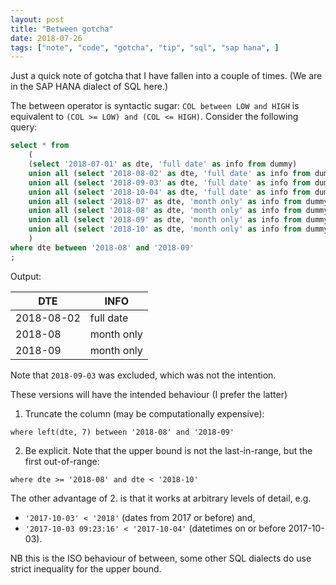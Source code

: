 ```yaml
---
layout: post
title: "Between gotcha"
date: 2018-07-26
tags: ["note", "code", "gotcha", "tip", "sql", "sap hana", ]
---
```


Just a quick note of gotcha that I have fallen into a couple of times. (We are in the SAP HANA dialect of SQL here.)

The between operator is syntactic sugar: `COL between LOW and HIGH` is equivalent to `(COL >= LOW) and (COL <= HIGH)`. Consider the following query:

``` sql
select * from
    (
    (select '2018-07-01' as dte, 'full date' as info from dummy)
    union all (select '2018-08-02' as dte, 'full date' as info from dummy)
    union all (select '2018-09-03' as dte, 'full date' as info from dummy) -- where you at?!?
    union all (select '2018-10-04' as dte, 'full date' as info from dummy)
    union all (select '2018-07' as dte, 'month only' as info from dummy)
    union all (select '2018-08' as dte, 'month only' as info from dummy)
    union all (select '2018-09' as dte, 'month only' as info from dummy)
    union all (select '2018-10' as dte, 'month only' as info from dummy)
    )
where dte between '2018-08' and '2018-09'
;
```

Output:

| DTE |	INFO |
| --- | --- |
| 2018-08-02 | full date |
| 2018-08 | month only |
| 2018-09 | month only |

Note that `2018-09-03` was excluded, which was not the intention.

These versions will have the intended behaviour (I prefer the latter)

1. Truncate the column (may be computationally expensive):

`where left(dte, 7) between '2018-08' and '2018-09'`

2. Be explicit. Note that the upper bound is not the last-in-range, but the first out-of-range:

`where dte >= '2018-08' and dte < '2018-10'`

The other advantage of 2. is that it works at arbitrary levels of detail, e.g.

* `'2017-10-03' < '2018'` (dates from 2017 or before) and,
* `'2017-10-03 09:23:16' < '2017-10-04'` (datetimes on or before 2017-10-03).

NB this is the ISO behaviour of between, some other SQL dialects do use strict inequality for the upper bound.
